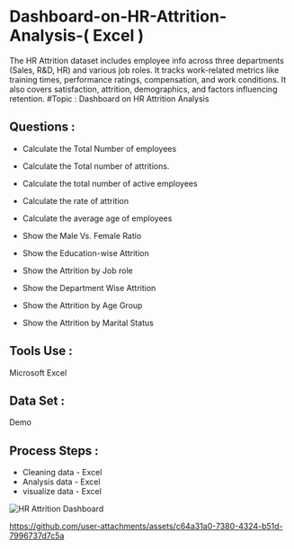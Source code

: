 # Dashboard-on-HR-Attrition-Analysis-( Excel )
The HR Attrition dataset includes employee info across three departments (Sales, R&amp;D, HR) and various job roles. It tracks work-related metrics like training times, performance ratings, compensation, and work conditions. It also covers satisfaction, attrition, demographics, and factors influencing retention.
#Topic : Dashboard on HR Attrition Analysis

## Questions :

- Calculate the Total Number of employees

- Calculate the Total number of attritions. 

- Calculate the total number of active employees

- Calculate the rate of attrition

- Calculate the average age of employees

- Show the Male Vs. Female Ratio

- Show the Education-wise Attrition

- Show the Attrition by Job role

- Show the Department Wise Attrition

- Show the Attrition by Age Group

- Show the Attrition by Marital Status

## Tools Use : 
   Microsoft Excel
## Data Set : 
   Demo
 
## Process Steps :
- Cleaning data - Excel
- Analysis data - Excel
- visualize data - Excel


![HR Attrition Dashboard](https://github.com/user-attachments/assets/2ef4c586-4b0a-4aa2-a1bb-708cba14072f)

https://github.com/user-attachments/assets/c64a31a0-7380-4324-b51d-7996737d7c5a



   
